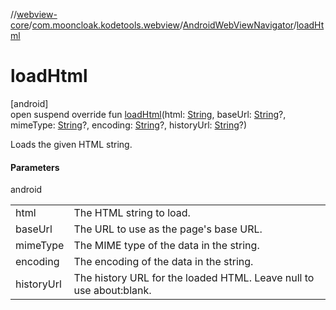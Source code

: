 //[webview-core](../../../index.md)/[com.mooncloak.kodetools.webview](../index.md)/[AndroidWebViewNavigator](index.md)/[loadHtml](load-html.md)

# loadHtml

[android]\
open suspend override fun [loadHtml](load-html.md)(html: [String](https://kotlinlang.org/api/latest/jvm/stdlib/kotlin/-string/index.html), baseUrl: [String](https://kotlinlang.org/api/latest/jvm/stdlib/kotlin/-string/index.html)?, mimeType: [String](https://kotlinlang.org/api/latest/jvm/stdlib/kotlin/-string/index.html)?, encoding: [String](https://kotlinlang.org/api/latest/jvm/stdlib/kotlin/-string/index.html)?, historyUrl: [String](https://kotlinlang.org/api/latest/jvm/stdlib/kotlin/-string/index.html)?)

Loads the given HTML string.

#### Parameters

android

| | |
|---|---|
| html | The HTML string to load. |
| baseUrl | The URL to use as the page's base URL. |
| mimeType | The MIME type of the data in the string. |
| encoding | The encoding of the data in the string. |
| historyUrl | The history URL for the loaded HTML. Leave null to use about:blank. |
